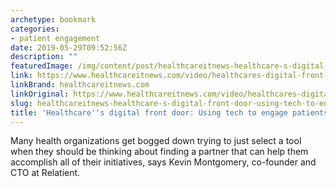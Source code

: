 ```yaml
---
archetype: bookmark
categories:
- patient engagement
date: 2019-05-29T09:52:56Z
description: ""
featuredImage: /img/content/post/healthcareitnews-healthcare-s-digital-front-door-using-tech-to-engage-patients.jpg
link: https://www.healthcareitnews.com/video/healthcares-digital-front-door-using-tech-engage-patients
linkBrand: healthcareitnews.com
linkOriginal: https://www.healthcareitnews.com/video/healthcares-digital-front-door-using-tech-engage-patients
slug: healthcareitnews-healthcare-s-digital-front-door-using-tech-to-engage-patients
title: 'Healthcare''s digital front door: Using tech to engage patients'
---
```

Many health organizations get bogged down trying to just select a tool when they should be thinking about finding a partner that can help them accomplish all of their initiatives, says Kevin Montgomery, co-founder and CTO at Relatient.